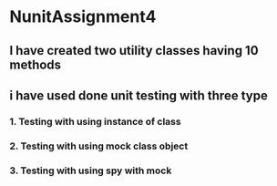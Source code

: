 # NunitAssignment4

## I have created two utility classes having 10 methods 

## i have used done unit testing with three type

### 1. Testing with using instance of class
### 2. Testing with using mock class object
### 3. Testing with using spy with mock
